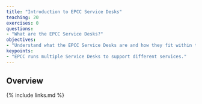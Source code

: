 ```yaml
---
title: "Introduction to EPCC Service Desks"
teaching: 20
exercises: 0
questions:
- "What are the EPCC Service Desks?"
objectives:
- "Understand what the EPCC Service Desks are and how they fit within the wider organisation."
keypoints:
- "EPCC runs multiple Service Desks to support different services."
---
```

## Overview


{% include links.md %}

